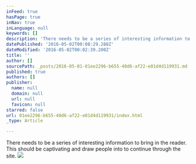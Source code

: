 ```yaml
---
inFeed: true
hasPage: true
inNav: true
inLanguage: null
keywords: []
description: 'There needs to be a series of interesting information to bring in the reader. This should be captivating and draw people into to continue through the site. '
datePublished: '2016-05-02T00:08:29.288Z'
dateModified: '2016-05-02T00:02:39.200Z'
title: ''
author: []
sourcePath: _posts/2016-05-01-01ee2296-b655-40d6-af22-e01d4d119931.md
published: true
authors: []
publisher:
  name: null
  domain: null
  url: null
  favicon: null
starred: false
url: 01ee2296-b655-40d6-af22-e01d4d119931/index.html
_type: Article

---
```

There needs to be a series of interesting information to bring in the reader. This should be captivating and draw people into to continue through the site. ![](https://the-grid-user-content.s3-us-west-2.amazonaws.com/3b375946-7cf8-416d-9d88-51fb212ac9e5.jpg)